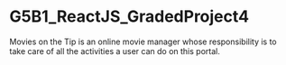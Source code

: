 # G5B1_ReactJS_GradedProject4

Movies on the Tip is an online movie manager whose responsibility is to take care of all the activities a user can do on this portal. 
